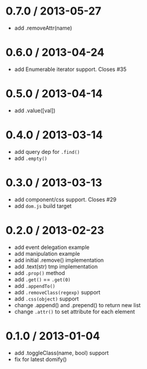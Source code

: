 
0.7.0 / 2013-05-27 
==================

 * add .removeAttr(name)

0.6.0 / 2013-04-24 
==================

  * add Enumerable iterator support. Closes #35

0.5.0 / 2013-04-14 
==================

  * add .value([val])

0.4.0 / 2013-03-14 
==================

  * add query dep for `.find()`
  * add `.empty()`

0.3.0 / 2013-03-13 
==================

  * add component/css support. Closes #29
  * add `dom.js` build target

0.2.0 / 2013-02-23 
==================

  * add event delegation example
  * add manipulation example
  * add initial .remove() implementation
  * add .text(str) tmp implementation
  * add `.prop()` method
  * add `.get()` == `.get(0)`
  * add `.appendTo()`
  * add `.removeClass(regexp)` support
  * add `.css(object)` support
  * change .append() and .prepend() to return new list
  * change `.attr()` to set attribute for each element

0.1.0 / 2013-01-04
==================

  * add .toggleClass(name, bool) support
  * fix for latest domify()

